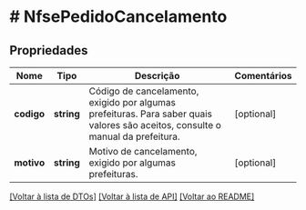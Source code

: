 # # NfsePedidoCancelamento

## Propriedades

Nome | Tipo | Descrição | Comentários
------------ | ------------- | ------------- | -------------
**codigo** | **string** | Código de cancelamento, exigido por algumas prefeituras.  Para saber quais valores são aceitos, consulte o manual da prefeitura. | [optional]
**motivo** | **string** | Motivo de cancelamento, exigido por algumas prefeituras. | [optional]

[[Voltar à lista de DTOs]](../../README.md#models) [[Voltar à lista de API]](../../README.md#endpoints) [[Voltar ao README]](../../README.md)
